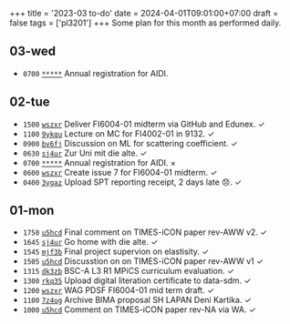 +++
title = '2023-03 to-do'
date = 2024-04-01T09:01:00+07:00
draft = false
tags = ['pl3201']
+++
Some plan for this month as performed daily.
<!--more-->


## 03-wed
+ `0700` [`*****`]() Annual registration for AIDI.


## 02-tue
+ `1500` [`wszxr`](https://osf.io/wszxr) Deliver FI6004-01 midterm via GitHub and Edunex. &check;
+ `1100` [`9ykqu`](https://osf.io/9ykqu) Lecture on MC for FI4002-01 in 9132. &check;
+ `0900` [`bv6fj`](https://osf.io/bv6fj) Discussion on ML for scattering coefficient. &check;
+ `0630` [`sj4ur`](https://osf.io/sj4ur) Zur Uni mit die alte. &check;
+ `0700` [`*****`]() Annual registration for AIDI. &times;
+ `0600` [`wszxr`](https://osf.io/wszxr) Create issue 7 for FI6004-01 midterm. &check;
+ `0400` [`3ygaz`](https://osf.io/3ygaz) Upload SPT reporting receipt, 2 days late 😞. &check;


## 01-mon
+ `1750` [`u5hcd`](https://osf.io/u5hcd) Final comment on TIMES-iCON paper rev-AWW v2. &check;
+ `1645` [`sj4ur`](https://osf.io/sj4ur) Go home with die alte. &check;
+ `1545` [`mjf3b`](https://osf.io/mjf3b) Final project supervion on elastisity. &check;
+ `1505` [`u5hcd`](https://osf.io/u5hcd) Discusstion on on TIMES-iCON paper rev-AWW v1 &check;
+ `1315` [`dk3zb`](https://osf.io/dk3zb) BSC-A L3 R1 MPiCS curriculum evaluation. &check;
+ `1300` [`rkq35`](https://osf.io/rkq35) Upload digital literation certificate to data-sdm.  &check;
+ `1200` [`wszxr`](https://osf.io/wszxr) WAG PDSF FI6004-01 mid term draft. &check;
+ `1100` [`7z4ug`](https://osf.io/7z4ug) Archive BIMA proposal SH LAPAN Deni Kartika. &check;
+ `1000` [`u5hcd`](https://osf.io/u5hcd) Comment on TIMES-iCON paper rev-NA via WA. &check;
